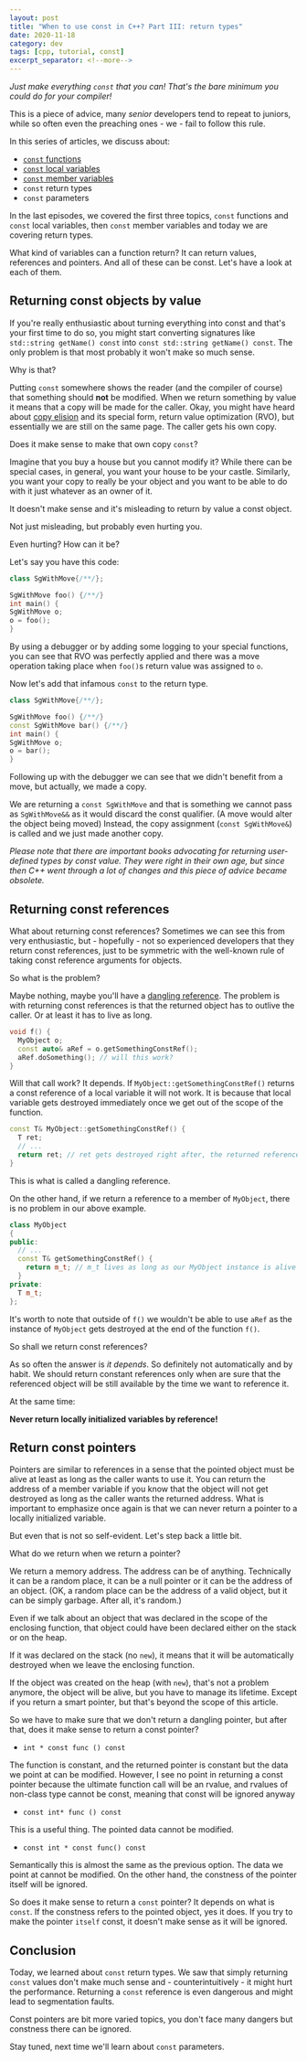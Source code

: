 ```yaml
---
layout: post
title: "When to use const in C++? Part III: return types"
date: 2020-11-18
category: dev
tags: [cpp, tutorial, const]
excerpt_separator: <!--more-->
---
```

_Just make everything `const` that you can! That's the bare minimum you could do for your compiler!_

This is a piece of advice, many _senior_ developers tend to repeat to juniors, while so often even the preaching ones - we - fail to follow this rule.
<!--more-->

In this series of articles, we discuss about:
- [`const` functions]()
- [`const` local variables]()
- [`const` member variables]()
- `const` return types
- `const` parameters

In the last episodes, we covered the first three topics, `const` functions and `const` local variables, then `const` member variables and today we are covering return types.

What kind of variables can a function return? It can return values, references and pointers. And all of these can be const. Let's have a look at each of them.

## Returning const objects by value

If you're really enthusiastic about turning everything into const and that's your first time to do so, you might start converting signatures like `std::string getName() const` into `const std::string getName() const`. The only problem is that most probably it won't make so much sense.

Why is that?

Putting `const` somewhere shows the reader (and the compiler of course) that something should **not** be modified. When we return something by value it means that a copy will be made for the caller. Okay, you might have heard about [copy elision](https://en.cppreference.com/w/cpp/language/copy_elision) and its special form, return value optimization (RVO), but essentially we are still on the same page. The caller gets his own copy.

Does it make sense to make that own copy `const`?

Imagine that you buy a house but you cannot modify it? While there can be special cases, in general, you want your house to be your castle. Similarly, you want your copy to really be your object and you want to be able to do with it just whatever as an owner of it.

It doesn't make sense and it's misleading to return by value a const object.

Not just misleading, but probably even hurting you. 

Even hurting? How can it be?

Let's say you have this code:

```cpp
class SgWithMove{/**/};

SgWithMove foo() {/**/}
int main() {
SgWithMove o;
o = foo();
}
```

By using a debugger or by adding some logging to your special functions, you can see that RVO was perfectly applied and there was a move operation taking place when `foo()`s return value was assigned to `o`.

Now let's add that infamous `const` to the return type.

```cpp
class SgWithMove{/**/};

SgWithMove foo() {/**/}
const SgWithMove bar() {/**/}
int main() {
SgWithMove o;
o = bar();
}
```

Following up with the debugger we can see that we didn't benefit from a move, but actually, we made a copy.

We are returning a `const SgWithMove` and that is something we cannot pass as `SgWithMove&&` as it would discard the const qualifier. (A move would alter the object being moved) Instead, the copy assignment (`const SgWithMove&`) is called and we just made another copy.

_Please note that there are important books advocating for returning user-defined types by const value. They were right in their own age, but since then C++ went through a lot of changes and this piece of advice became obsolete._

## Returning const references

What about returning const references? Sometimes we can see this from very enthusiastic, but - hopefully - not so experienced developers that they return const references, just to be symmetric with the well-known rule of taking const reference arguments for objects.

So what is the problem?

Maybe nothing, maybe you'll have a [dangling reference](https://en.wikipedia.org/wiki/Dangling_pointer). The problem is with returning const references is that the returned object has to outlive the caller. Or at least it has to live as long.

```cpp
void f() {
  MyObject o;
  const auto& aRef = o.getSomethingConstRef();
  aRef.doSomething(); // will this work?
}
```

Will that call work? It depends. If `MyObject::getSomethingConstRef()` returns a const reference of a local variable it will not work. It is because that local variable gets destroyed immediately once we get out of the scope of the function.

```cpp
const T& MyObject::getSomethingConstRef() {
  T ret;
  // ...
  return ret; // ret gets destroyed right after, the returned reference points at its ashes
}
```

This is what is called a dangling reference.

On the other hand, if we return a reference to a member of `MyObject`, there is no problem in our above example.

```cpp
class MyObject 
{ 
public:
  // ...
  const T& getSomethingConstRef() {
    return m_t; // m_t lives as long as our MyObject instance is alive
  }
private:
  T m_t;
};
```

It's worth to note that outside of `f()` we wouldn't be able to use `aRef` as the instance of `MyObject` gets destroyed at the end of the function `f()`.

So shall we return const references?

As so often the answer is _it depends_. So definitely not automatically and by habit. We should return constant references only when are sure that the referenced object will be still available by the time we want to reference it.

At the same time:

__Never return locally initialized variables by reference!__

## Return const pointers

Pointers are similar to references in a sense that the pointed object must be alive at least as long as the caller wants to use it. You can return the address of a member variable if you know that the object will not get destroyed as long as the caller wants the returned address. What is important to emphasize once again is that we can never return a pointer to a locally initialized variable.

But even that is not so self-evident. Let's step back a little bit. 

What do we return when we return a pointer?

We return a memory address. The address can be of anything. Technically it can be a random place, it can be a null pointer or it can be the address of an object. (OK, a random place can be the address of a valid object, but it can be simply garbage. After all, it's random.)

Even if we talk about an object that was declared in the scope of the enclosing function, that object could have been declared either on the stack or on the heap.

If it was declared on the stack (no `new`), it means that it will be automatically destroyed when we leave the enclosing function.

If the object was created on the heap (with `new`), that's not a problem anymore, the object will be alive, but you have to manage its lifetime. Except if you return a smart pointer, but that's beyond the scope of this article.

So we have to make sure that we don't return a dangling pointer, but after that, does it make sense to return a const pointer?

- `int * const func () const`

The function is constant, and the returned pointer is constant but the data we point at can be modified. However, I see no point in returning a const pointer because the ultimate function call will be an rvalue, and rvalues of non-class type cannot be const, meaning that const will be ignored anyway

- `const int* func () const`

This is a useful thing. The pointed data cannot be modified.

- `const int * const func() const`

Semantically this is almost the same as the previous option. The data we point at cannot be modified. On the other hand, the constness of the pointer itself will be ignored. 

So does it make sense to return a `const` pointer? It depends on what is `const`. If the constness refers to the pointed object, yes it does. If you try to make the pointer `itself` const, it doesn't make sense as it will be ignored.

## Conclusion

Today, we learned about `const` return types. We saw that simply returning `const` values don't make much sense and - counterintuitively - it might hurt the performance. Returning a `const` reference is even dangerous and might lead to segmentation faults.

Const pointers are bit more varied topics, you don't face many dangers but constness there can be ignored.

Stay tuned, next time we'll learn about `const` parameters.